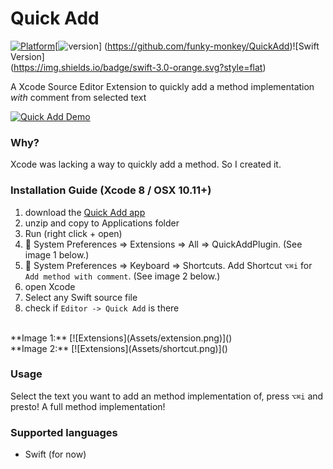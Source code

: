 # Quick Add
[![Platform](https://img.shields.io/cocoapods/p/Typist.svg?style=flat)](https://github.com/funky-monkey/QuickAdd)[![version](https://img.shields.io/badge/version-1.0-brightgreen.svg)] (https://github.com/funky-monkey/QuickAdd)![Swift Version]  
 (https://img.shields.io/badge/swift-3.0-orange.svg?style=flat)

A Xcode Source Editor Extension to quickly add a method implementation _with_ comment from selected text

[![Quick Add Demo](Assets/quickAddMethodPlugin.gif)]()

### Why? 
Xcode was lacking a way to quickly add a method. So I created it.

### Installation Guide (Xcode 8 / OSX 10.11+)

1. download the [Quick Add app](https://github.com/funky-monkey/QuickAdd/blob/master/release/QuickAddPlugin.zip)
2. unzip and copy to Applications folder
3. Run (right click + open)
4.  System Preferences ⇒ Extensions ⇒ All ⇒ QuickAddPlugin. (See image 1 below.)
5.  System Preferences ⇒ Keyboard ⇒ Shortcuts. Add Shortcut `⌥⌘i` for `Add method with comment`. (See image 2 below.)
6. open Xcode
7. Select any Swift source file
8. check if `Editor -> Quick Add` is there 

<br>
**Image 1:**
[![Extensions](Assets/extension.png)]()

<br>
**Image 2:**
[![Extensions](Assets/shortcut.png)]()

### Usage
Select the text you want to add an method implementation of, press `⌥⌘i` and presto! A full method implementation!

### Supported languages
- Swift (for now)
